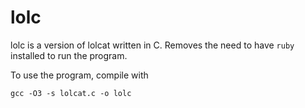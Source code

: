 # lolc

lolc is a version of lolcat written in C. Removes the need to have `ruby` 
installed to run the program.

To use the program, compile with
```
gcc -O3 -s lolcat.c -o lolc
```
